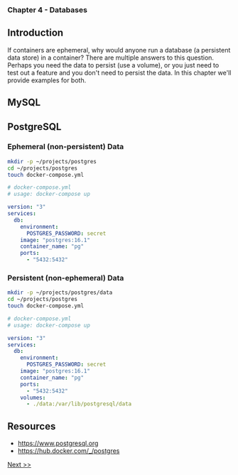 ### Chapter 4 - Databases

## Introduction

If containers are ephemeral, why would anyone run a database (a persistent data store) in a container? There are multiple answers to this question. Perhaps you need the data to persist (use a volume), or you just need to test out a feature and you don't need to persist the data. In this chapter we'll provide examples for both.

## MySQL

## PostgreSQL

### Ephemeral (non-persistent) Data

```bash
mkdir -p ~/projects/postgres
cd ~/projects/postgres
touch docker-compose.yml
```

```yaml
# docker-compose.yml
# usage: docker-compose up

version: "3"
services:
  db:
    environment:
      POSTGRES_PASSWORD: secret
    image: "postgres:16.1"
    container_name: "pg"
    ports:
      - "5432:5432"
```

### Persistent (non-ephemeral) Data

```bash
mkdir -p ~/projects/postgres/data
cd ~/projects/postgres
touch docker-compose.yml
```

```yaml
# docker-compose.yml
# usage: docker-compose up

version: "3"
services:
  db:
    environment:
      POSTGRES_PASSWORD: secret
    image: "postgres:16.1"
    container_name: "pg"
    ports:
      - "5432:5432"
    volumes:
      - ./data:/var/lib/postgresql/data
```

## Resources

* https://www.postgresql.org
* https://hub.docker.com/_/postgres

[Next >>](050-chapter-05.md)
